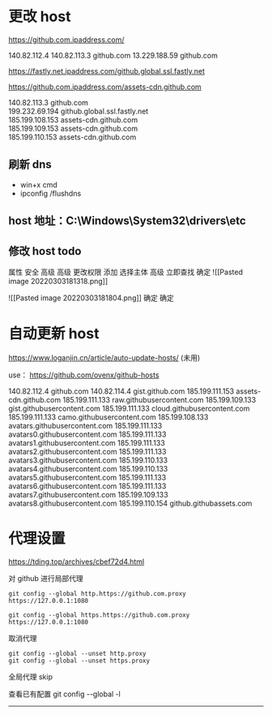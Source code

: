 	
# 更改 host

https://github.com.ipaddress.com/           

140.82.112.4
140.82.113.3 github.com 
13.229.188.59 github.com

https://fastly.net.ipaddress.com/github.global.ssl.fastly.net

https://github.com.ipaddress.com/assets-cdn.github.com


140.82.113.3 github.com  
199.232.69.194 github.global.ssl.fastly.net  
185.199.108.153 assets-cdn.github.com  
185.199.109.153 assets-cdn.github.com  
185.199.110.153 assets-cdn.github.com

## 刷新 dns
- win+x   cmd
- ipconfig /flushdns

## host 地址：C:\Windows\System32\drivers\etc

## 修改 host todo   
属性  安全  高级 高级  更改权限  添加  选择主体   高级   立即查找  确定
![[Pasted image 20220303181318.png]]

![[Pasted image 20220303181804.png]]
		确定    确定


# 自动更新 host
https://www.loganjin.cn/article/auto-update-hosts/ (未用) 

use：
https://github.com/ovenx/github-hosts

140.82.112.4 github.com
140.82.114.4 gist.github.com
185.199.111.153 assets-cdn.github.com
185.199.111.133 raw.githubusercontent.com
185.199.109.133 gist.githubusercontent.com
185.199.111.133 cloud.githubusercontent.com
185.199.111.133 camo.githubusercontent.com
185.199.108.133 avatars.githubusercontent.com
185.199.111.133 avatars0.githubusercontent.com
185.199.111.133 avatars1.githubusercontent.com
185.199.111.133 avatars2.githubusercontent.com
185.199.111.133 avatars3.githubusercontent.com
185.199.110.133 avatars4.githubusercontent.com
185.199.110.133 avatars5.githubusercontent.com
185.199.111.133 avatars6.githubusercontent.com
185.199.111.133 avatars7.githubusercontent.com
185.199.109.133 avatars8.githubusercontent.com
185.199.110.154 github.githubassets.com


# 代理设置
https://tding.top/archives/cbef72d4.html

对 github 进行局部代理
```
git config --global http.https://github.com.proxy https://127.0.0.1:1080  

git config --global https.https://github.com.proxy https://127.0.0.1:1080

```

取消代理
```
git config --global --unset http.proxy  
git config --global --unset https.proxy
```



全局代理
skip

查看已有配置
git config --global -l


---

